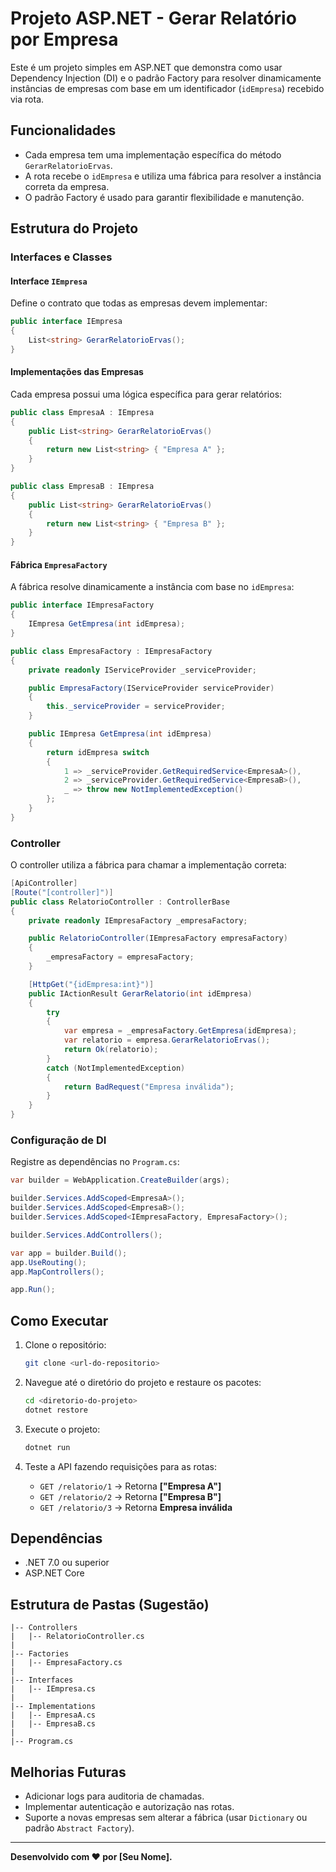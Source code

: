 # Projeto ASP.NET - Gerar Relatório por Empresa

Este é um projeto simples em ASP.NET que demonstra como usar Dependency Injection (DI) e o padrão Factory para resolver dinamicamente instâncias de empresas com base em um identificador (`idEmpresa`) recebido via rota.

## Funcionalidades
- Cada empresa tem uma implementação específica do método `GerarRelatorioErvas`.
- A rota recebe o `idEmpresa` e utiliza uma fábrica para resolver a instância correta da empresa.
- O padrão Factory é usado para garantir flexibilidade e manutenção.

## Estrutura do Projeto

### Interfaces e Classes

#### Interface `IEmpresa`
Define o contrato que todas as empresas devem implementar:

```csharp
public interface IEmpresa
{
    List<string> GerarRelatorioErvas();
}
```

#### Implementações das Empresas
Cada empresa possui uma lógica específica para gerar relatórios:

```csharp
public class EmpresaA : IEmpresa
{
    public List<string> GerarRelatorioErvas()
    {
        return new List<string> { "Empresa A" };
    }
}

public class EmpresaB : IEmpresa
{
    public List<string> GerarRelatorioErvas()
    {
        return new List<string> { "Empresa B" };
    }
}
```

#### Fábrica `EmpresaFactory`
A fábrica resolve dinamicamente a instância com base no `idEmpresa`:

```csharp
public interface IEmpresaFactory
{
    IEmpresa GetEmpresa(int idEmpresa);
}

public class EmpresaFactory : IEmpresaFactory
{
    private readonly IServiceProvider _serviceProvider;

    public EmpresaFactory(IServiceProvider serviceProvider)
    {
        this._serviceProvider = serviceProvider;
    }

    public IEmpresa GetEmpresa(int idEmpresa)
    {
        return idEmpresa switch
        {
            1 => _serviceProvider.GetRequiredService<EmpresaA>(),
            2 => _serviceProvider.GetRequiredService<EmpresaB>(),
            _ => throw new NotImplementedException()
        };
    }
}
```

### Controller
O controller utiliza a fábrica para chamar a implementação correta:

```csharp
[ApiController]
[Route("[controller]")]
public class RelatorioController : ControllerBase
{
    private readonly IEmpresaFactory _empresaFactory;

    public RelatorioController(IEmpresaFactory empresaFactory)
    {
        _empresaFactory = empresaFactory;
    }

    [HttpGet("{idEmpresa:int}")]
    public IActionResult GerarRelatorio(int idEmpresa)
    {
        try
        {
            var empresa = _empresaFactory.GetEmpresa(idEmpresa);
            var relatorio = empresa.GerarRelatorioErvas();
            return Ok(relatorio);
        }
        catch (NotImplementedException)
        {
            return BadRequest("Empresa inválida");
        }
    }
}
```

### Configuração de DI
Registre as dependências no `Program.cs`:

```csharp
var builder = WebApplication.CreateBuilder(args);

builder.Services.AddScoped<EmpresaA>();
builder.Services.AddScoped<EmpresaB>();
builder.Services.AddScoped<IEmpresaFactory, EmpresaFactory>();

builder.Services.AddControllers();

var app = builder.Build();
app.UseRouting();
app.MapControllers();

app.Run();
```

## Como Executar

1. Clone o repositório:
   ```bash
   git clone <url-do-repositorio>
   ```

2. Navegue até o diretório do projeto e restaure os pacotes:
   ```bash
   cd <diretorio-do-projeto>
   dotnet restore
   ```

3. Execute o projeto:
   ```bash
   dotnet run
   ```

4. Teste a API fazendo requisições para as rotas:
   - `GET /relatorio/1` → Retorna **["Empresa A"]**
   - `GET /relatorio/2` → Retorna **["Empresa B"]**
   - `GET /relatorio/3` → Retorna **Empresa inválida**

## Dependências
- .NET 7.0 ou superior
- ASP.NET Core

## Estrutura de Pastas (Sugestão)

```
|-- Controllers
|   |-- RelatorioController.cs
|
|-- Factories
|   |-- EmpresaFactory.cs
|
|-- Interfaces
|   |-- IEmpresa.cs
|
|-- Implementations
|   |-- EmpresaA.cs
|   |-- EmpresaB.cs
|
|-- Program.cs
```

## Melhorias Futuras
- Adicionar logs para auditoria de chamadas.
- Implementar autenticação e autorização nas rotas.
- Suporte a novas empresas sem alterar a fábrica (usar `Dictionary` ou padrão `Abstract Factory`).

---
**Desenvolvido com ❤ por [Seu Nome].**

